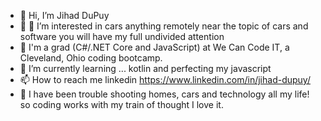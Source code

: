 - 👋 Hi, I’m Jihad DuPuy
- 👀 🚗 I’m interested in cars anything remotely near the topic of cars and software you will have my full undivided attention 
-  💾 I'm a grad (C#/.NET Core and JavaScript) at We Can Code IT, a Cleveland, Ohio coding bootcamp.
- 🌱 I’m currently learning ... kotlin and perfecting my javascript 
-  📫 How to reach me linkedin https://www.linkedin.com/in/jihad-dupuy/
- 🔨 I have been trouble shooting homes, cars and technology all my life! so coding works with my train of thought I love it.
